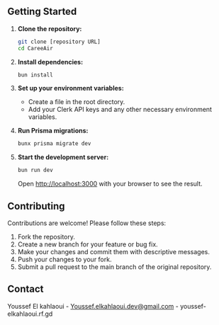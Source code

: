 
## Getting Started

1.  **Clone the repository:**

    ```bash
    git clone [repository URL]
    cd CareeAir
    ```
2.  **Install dependencies:**

    ```bash
    bun install
    ```

3.  **Set up your environment variables:**

    *   Create a  file in the root directory.
    *   Add your Clerk API keys and any other necessary environment variables.

4.  **Run Prisma migrations:**

    ```bash
    bunx prisma migrate dev
    ```

5.  **Start the development server:**

    ```bash
    bun run dev
    ```

    Open [http://localhost:3000](http://localhost:3000) with your browser to see the result.

## Contributing

Contributions are welcome! Please follow these steps:

1.  Fork the repository.
2.  Create a new branch for your feature or bug fix.
3.  Make your changes and commit them with descriptive messages.
4.  Push your changes to your fork.
5.  Submit a pull request to the main branch of the original repository.

## Contact

Youssef El kahlaoui - Youssef.elkahlaoui.dev@gmail.com - youssef-elkahlaoui.rf.gd